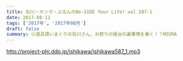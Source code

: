 ```yaml
---
title: 石川・ホンマ・ぶるんのBe-SIDE Your Life! vol.587-1
date: 2017-08-12
tags: ['2017年', '2017年08月']
draft: false
summary: 小道具買いまくりの石川さん、お祭りの屋台の裏事情を暴く！？MIURA
---
```


http://project-phi.ddo.jp/ishikawa/ishikawa587_1.mp3
